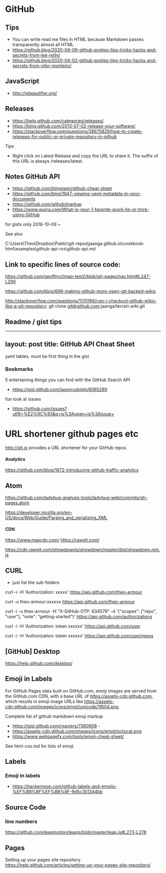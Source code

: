 # GitHub


## Tips

* You can write read me files in HTML because Markdown passes transparently almost all HTML
* https://github.blog/2020-04-09-github-protips-tips-tricks-hacks-and-secrets-from-lee-reilly/
* https://github.blog/2020-04-02-github-protips-tips-tricks-hacks-and-secrets-from-vitor-monteiro/

## JavaScript

* http://jsbeautifier.org/


## Releases

* https://help.github.com/categories/releases/
* https://blog.github.com/2013-07-02-release-your-software/
* https://stackoverflow.com/questions/38675829/how-to-create-releases-for-public-or-private-repository-in-github


Tips

* Right click on Latest Release and copy the URL to share it. The suffix of this URL is always /releases/latest.

## Notes GitHub API

* https://github.com/tiimgreen/github-cheat-sheet
* https://github.com/blog/1647-viewing-yaml-metadata-in-your-documents
* https://github.com/github/markup
* https://www.quora.com/What-is-your-1-favorite-quick-tip-or-trick-using-GitHub


for gists only 2016-10-09 ~

See also

C:\Users\Theo\Dropbox\Public\git-repos\jaanga.github.io\cookbook-html\examples\github-api-rss\github-api.md


## Link to specific lines of source code:

https://github.com/geoffmcl/map-test2/blob/gh-pages/nav.html#L247-L299

https://github.com/blog/699-making-github-more-open-git-backed-wikis

http://stackoverflow.com/questions/1170166/can-i-checkout-github-wikis-like-a-git-repository:
git clone git@github.com:jaanga/terrain.wiki.git


## Readme / gist tips

---
layout: post
title: GitHub API Cheat Sheet
---

yaml tables. must be first thing in the gist


### Bookmarks

5 entertaining things you can find with the GitHub Search API
* https://gist.github.com/jasonrudolph/6065289

fun look at issues
* https://github.com/issues?utf8=%E2%9C%93&q=is%3Aopen+is%3Aissue+


# URL shortener github pages etc

http://git.io provides a URL shortener for your GitHub repos.


#### Analytics

https://github.com/blog/1672-introducing-github-traffic-analytics


## Atom

https://github.com/ladybug-analysis-tools/ladybug-web/commits/gh-pages.atom

https://developer.mozilla.org/en-US/docs/Web/Guide/Parsing_and_serializing_XML


#### CDN

https://www.maxcdn.com/
https://rawgit.com/


https://cdn.rawgit.com/showdownjs/showdown/master/dist/showdown.min.js


<script src=http://cdnjs.cloudflare.com/ajax/libs/three.js/r66/three.min.js ></script>

<script src="https://raw.github.com/mrdoob/three.js/r59/build/three.min.js"></script>




## CURL


* just list the sub-folders

curl -i -H 'Authorization: xxxxx' https://api.github.com/theo-armour

curl -u theo-armour:xxxxxx https://api.github.com/theo-armour

curl -i -u theo-armour -H "X-GitHub-OTP: 634579" -d '{"scopes": ["repo", "user"], "note": "getting-started"}' https://api.github.com/authorizations

curl -i -H 'Authorization: token xxxxxx' https://api.github.com/user

curl -i -H 'Authorization: token xxxxxx' https://api.github.com/user/repos



## [GitHub] Desktop

https://help.github.com/desktop/


## Emoji in Labels

For GitHub Pages sites built on GitHub.com, emoji images are served from the GitHub.com CDN, with a base URL of https://assets-cdn.github.com, which results in emoji image URLs like https://assets-cdn.github.com/images/icons/emoji/unicode/1f604.png.



Complete list of github markdown emoji markup
* https://gist.github.com/rxaviers/7360908 -
* https://assets-cdn.github.com/images/icons/emoji/octocat.png
* https://www.webpagefx.com/tools/emoji-cheat-sheet/

See html-css.md for lists of emoji


## Labels

### Emoji in labels

* https://hackernoon.com/github-labels-and-emojis-%EF%B8%8F%EF%B8%8F-9d5c351344bb



## Source Code

###  line numbers
https://github.com/leapmotion/leapjs/blob/master/leap.js#L273-L278


## Pages
Setting up your pages site repository
https://help.github.com/articles/setting-up-your-pages-site-repository/

